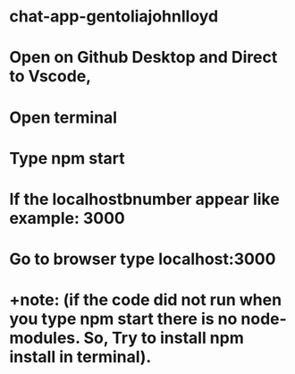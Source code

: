 # chat-app-gentoliajohnlloyd

# Open on Github Desktop and Direct to Vscode,

# Open terminal

# Type npm start

# If the localhostbnumber appear like example: 3000

# Go to browser type localhost:3000

# +note: (if the code did not run when you type npm start there is no node-modules. So, Try to install npm install in terminal).
